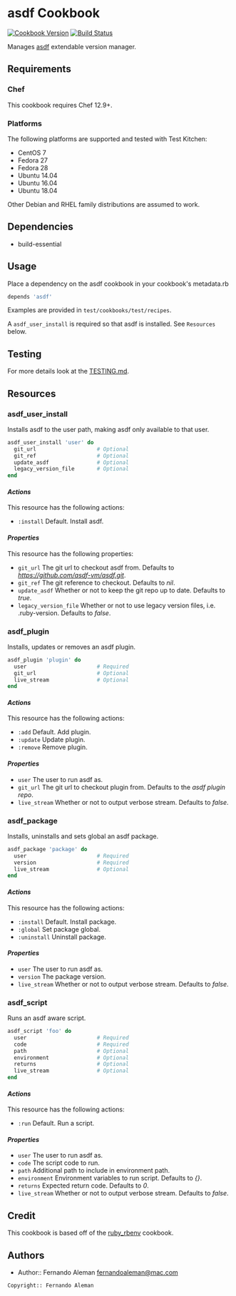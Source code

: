 # asdf Cookbook

[![Cookbook Version](https://img.shields.io/cookbook/v/asdf.svg)](https://supermarket.chef.io/cookbooks/asdf) [![Build Status](https://travis-ci.org/asdf-chef/asdf.svg?branch=master)](https://travis-ci.org/asdf-chef/asdf)

Manages [asdf](https://github.com/asdf-vm/asdf) extendable version manager.

## Requirements

### Chef

This cookbook requires Chef 12.9+.

### Platforms

The following platforms are supported and tested with Test Kitchen:

- CentOS 7
- Fedora 27
- Fedora 28
- Ubuntu 14.04
- Ubuntu 16.04
- Ubuntu 18.04

Other Debian and RHEL family distributions are assumed to work.

## Dependencies

- build-essential

## Usage

Place a dependency on the asdf cookbook in your cookbook's metadata.rb

```ruby
depends 'asdf'
```

Examples are provided in `test/cookbooks/test/recipes`.

A `asdf_user_install` is required so that asdf is installed. See `Resources` below.

## Testing

For more details look at the [TESTING.md](./TESTING.md).

## Resources

### asdf_user_install

Installs asdf to the user path, making asdf only available to that user.

```ruby
asdf_user_install 'user' do
  git_url                   # Optional
  git_ref                   # Optional
  update_asdf               # Optional
  legacy_version_file       # Optional
end
```

#### _Actions_

This resource has the following actions:

- `:install` Default. Install asdf.

#### _Properties_

This resource has the following properties:

- `git_url` The git url to checkout asdf from. Defaults to *https://github.com/asdf-vm/asdf.git*.
- `git_ref` The git reference to checkout. Defaults to *nil*.
- `update_asdf` Whether or not to keep the git repo up to date. Defaults to *true*.
- `legacy_version_file` Whether or not to use legacy version files, i.e. .ruby-version. Defaults to *false*.

### asdf_plugin

Installs, updates or removes an asdf plugin.

```ruby
asdf_plugin 'plugin' do
  user                      # Required
  git_url                   # Optional
  live_stream               # Optional
end
```

#### _Actions_

This resource has the following actions:

- `:add` Default. Add plugin.
- `:update` Update plugin.
- `:remove` Remove plugin.

#### _Properties_

- `user` The user to run asdf as.
- `git_url` The git url to checkout plugin from. Defaults to the *asdf plugin repo*.
- `live_stream` Whether or not to output verbose stream. Defaults to *false*.

### asdf_package

Installs, uninstalls and sets global an asdf package.

```ruby
asdf_package 'package' do
  user                      # Required
  version                   # Required
  live_stream               # Optional
end
```

#### _Actions_

This resource has the following actions:

- `:install` Default. Install package.
- `:global` Set package global.
- `:uninstall` Uninstall package.

#### _Properties_

- `user` The user to run asdf as.
- `version` The package version.
- `live_stream` Whether or not to output verbose stream. Defaults to *false*.

### asdf_script

Runs an asdf aware script.

```ruby
asdf_script 'foo' do
  user                      # Required
  code                      # Required
  path                      # Optional
  environment               # Optional
  returns                   # Optional
  live_stream               # Optional
end
```

#### _Actions_

This resource has the following actions:

- `:run` Default. Run a script.

#### _Properties_

- `user` The user to run asdf as.
- `code` The script code to run.
- `path` Additional path to include in environment path.
- `environment` Environment variables to run script. Defaults to *{}*.
- `returns` Expected return code. Defaults to *0*.
- `live_stream` Whether or not to output verbose stream. Defaults to *false*.

## Credit

This cookbook is based off of the [ruby_rbenv](https://github.com/sous-chefs/ruby_rbenv) cookbook.

## Authors

- Author:: Fernando Aleman <fernandoaleman@mac.com>

```text
Copyright:: Fernando Aleman
```
